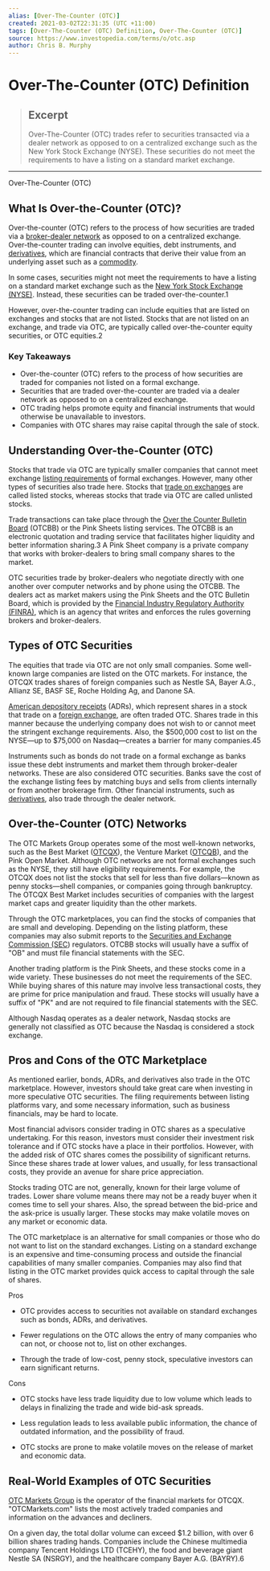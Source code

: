 ```yaml
---
alias: [Over-The-Counter (OTC)]
created: 2021-03-02T22:31:35 (UTC +11:00)
tags: [Over-The-Counter (OTC) Definition, Over-The-Counter (OTC)]
source: https://www.investopedia.com/terms/o/otc.asp
author: Chris B. Murphy
---
```


# Over-The-Counter (OTC) Definition

> ## Excerpt
> Over-The-Counter (OTC) trades refer to securities transacted via a dealer network as opposed to on a centralized exchange such as the New York Stock Exchange (NYSE). These securities do not meet the requirements to have a listing on a standard market exchange.

---

Over-The-Counter (OTC)
## What Is Over-the-Counter (OTC)?

Over-the-counter (OTC) refers to the process of how securities are traded via a [broker-dealer network](https://www.investopedia.com/terms/b/broker-dealer.asp) as opposed to on a centralized exchange. Over-the-counter trading can involve equities, debt instruments, and [derivatives](https://www.investopedia.com/terms/d/derivative.asp), which are financial contracts that derive their value from an underlying asset such as a [commodity](https://www.investopedia.com/terms/c/commodity.asp).

In some cases, securities might not meet the requirements to have a listing on a standard market exchange such as the [New York Stock Exchange (NYSE)](https://www.investopedia.com/terms/n/nyse.asp). Instead, these securities can be traded over-the-counter.1

However, over-the-counter trading can include equities that are listed on exchanges and stocks that are not listed. Stocks that are not listed on an exchange, and trade via OTC, are typically called over-the-counter equity securities, or OTC equities.2

### Key Takeaways

-   Over-the-counter (OTC) refers to the process of how securities are traded for companies not listed on a formal exchange.
-   Securities that are traded over-the-counter are traded via a dealer network as opposed to on a centralized exchange.
-   OTC trading helps promote equity and financial instruments that would otherwise be unavailable to investors.
-   Companies with OTC shares may raise capital through the sale of stock.

## Understanding Over-the-Counter (OTC)

Stocks that trade via OTC are typically smaller companies that cannot meet exchange [listing requirements](https://www.investopedia.com/terms/l/listingrequirements.asp) of formal exchanges. However, many other types of securities also trade here. Stocks that [trade on exchanges](https://www.investopedia.com/ask/answers/08/otc-nyse-nasdaq.asp) are called listed stocks, whereas stocks that trade via OTC are called unlisted stocks.

Trade transactions can take place through the [Over the Counter Bulletin Board](https://www.investopedia.com/terms/o/otcbb.asp) (OTCBB) or the Pink Sheets listing services. The OTCBB is an electronic quotation and trading service that facilitates higher liquidity and better information sharing.3 A Pink Sheet company is a private company that works with broker-dealers to bring small company shares to the market.

OTC securities trade by broker-dealers who negotiate directly with one another over computer networks and by phone using the OTCBB. The dealers act as market makers using the Pink Sheets and the OTC Bulletin Board, which is provided by the [Financial Industry Regulatory Authority (FINRA)](https://www.investopedia.com/terms/f/finra.asp), which is an agency that writes and enforces the rules governing brokers and broker-dealers.

## Types of OTC Securities

The equities that trade via OTC are not only small companies. Some well-known large companies are listed on the OTC markets. For instance, the OTCQX trades shares of foreign companies such as Nestle SA, Bayer A.G., Allianz SE, BASF SE, Roche Holding Ag, and Danone SA.

[American depository receipts](https://www.investopedia.com/terms/a/adr.asp) (ADRs), which represent shares in a stock that trade on a [foreign exchange](https://www.investopedia.com/articles/forex/11/why-trade-forex.asp), are often traded OTC. Shares trade in this manner because the underlying company does not wish to or cannot meet the stringent exchange requirements. Also, the $500,000 cost to list on the NYSE—up to $75,000 on Nasdaq—creates a barrier for many companies.45

Instruments such as bonds do not trade on a formal exchange as banks issue these debt instruments and market them through broker-dealer networks. These are also considered OTC securities. Banks save the cost of the exchange listing fees by matching buys and sells from clients internally or from another brokerage firm. Other financial instruments, such as [derivatives](https://www.investopedia.com/terms/d/derivative.asp), also trade through the dealer network.

## Over-the-Counter (OTC) Networks

The OTC Markets Group operates some of the most well-known networks, such as the Best Market ([OTCQX](https://www.investopedia.com/terms/o/otcqx.asp)), the Venture Market ([OTCQB](https://www.investopedia.com/terms/o/otcqb.asp)), and the Pink Open Market. Although OTC networks are not formal exchanges such as the NYSE, they still have eligibility requirements. For example, the OTCQX does not list the stocks that sell for less than five dollars—known as penny stocks—shell companies, or companies going through bankruptcy. The OTCQX Best Market includes securities of companies with the largest market caps and greater liquidity than the other markets.

Through the OTC marketplaces, you can find the stocks of companies that are small and developing. Depending on the listing platform, these companies may also submit reports to the [Securities and Exchange Commission (SEC](https://www.investopedia.com/terms/s/sec.asp)) regulators. OTCBB stocks will usually have a suffix of "OB" and must file financial statements with the SEC.

Another trading platform is the Pink Sheets, and these stocks come in a wide variety. These businesses do not meet the requirements of the SEC. While buying shares of this nature may involve less transactional costs, they are prime for price manipulation and fraud. These stocks will usually have a suffix of "PK" and are not required to file financial statements with the SEC.

Although Nasdaq operates as a dealer network, Nasdaq stocks are generally not classified as OTC because the Nasdaq is considered a stock exchange. 

## Pros and Cons of the OTC Marketplace

As mentioned earlier, bonds, ADRs, and derivatives also trade in the OTC marketplace. However, investors should take great care when investing in more speculative OTC securities. The filing requirements between listing platforms vary, and some necessary information, such as business financials, may be hard to locate. 

Most financial advisors consider trading in OTC shares as a speculative undertaking. For this reason, investors must consider their investment risk tolerance and if OTC stocks have a place in their portfolios. However, with the added risk of OTC shares comes the possibility of significant returns. Since these shares trade at lower values, and usually, for less transactional costs, they provide an avenue for share price appreciation.

Stocks trading OTC are not, generally, known for their large volume of trades. Lower share volume means there may not be a ready buyer when it comes time to sell your shares. Also, the spread between the bid-price and the ask-price is usually larger. These stocks may make volatile moves on any market or economic data.

The OTC marketplace is an alternative for small companies or those who do not want to list on the standard exchanges. Listing on a standard exchange is an expensive and time-consuming process and outside the financial capabilities of many smaller companies. Companies may also find that listing in the OTC market provides quick access to capital through the sale of shares. 

Pros

-   OTC provides access to securities not available on standard exchanges such as bonds, ADRs, and derivatives.
    
-   Fewer regulations on the OTC allows the entry of many companies who can not, or choose not to, list on other exchanges.
    
-   Through the trade of low-cost, penny stock, speculative investors can earn significant returns.
    

Cons

-   OTC stocks have less trade liquidity due to low volume which leads to delays in finalizing the trade and wide bid-ask spreads.
    
-   Less regulation leads to less available public information, the chance of outdated information, and the possibility of fraud.
    
-   OTC stocks are prone to make volatile moves on the release of market and economic data.
    

## Real-World Examples of OTC Securities

[OTC Markets Group](https://www.otcmarkets.com/market-activity/current-market) is the operator of the financial markets for OTCQX. "OTCMarkets.com" lists the most actively traded companies and information on the advances and decliners.

On a given day, the total dollar volume can exceed $1.2 billion, with over 6 billion shares trading hands. Companies include the Chinese multimedia company Tencent Holdings LTD (TCEHY), the food and beverage giant Nestle SA (NSRGY), and the healthcare company Bayer A.G. (BAYRY).6
